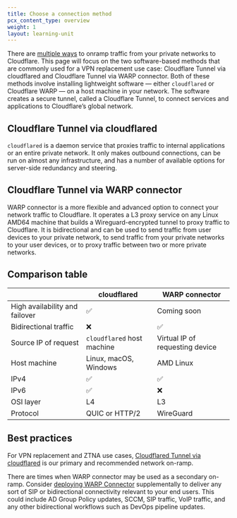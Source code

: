 ```yaml
---
title: Choose a connection method
pcx_content_type: overview
weight: 1
layout: learning-unit
---
```


There are [multiple ways](/reference-architecture/architectures/sase/#connecting-networks) to onramp traffic from your private networks to Cloudflare. This page will focus on the two software-based methods that are commonly used for a VPN replacement use case: Cloudflare Tunnel via cloudflared and Cloudflare Tunnel via WARP connector. Both of these methods involve installing lightweight software — either `cloudflared` or Cloudflare WARP — on a host machine in your network. The software creates a secure tunnel, called a Cloudflare Tunnel, to connect services and applications to Cloudflare’s global network.

## Cloudflare Tunnel via cloudflared

`cloudflared` is a daemon service that proxies traffic to internal applications or an entire private network. It only makes outbound connections, can be run on almost any infrastructure, and has a number of available options for server-side redundancy and steering.

## Cloudflare Tunnel via WARP connector

WARP connector is a more flexible and advanced option to connect your network traffic to Cloudflare. It operates a L3 proxy service on any Linux AMD64 machine that builds a Wireguard-encrypted tunnel to proxy traffic to Cloudflare. It is bidirectional and can be used to send traffic from user devices to your private network, to send traffic from your private networks to your user devices, or to proxy traffic between two or more private networks.

## Comparison table

|     | cloudflared | WARP connector |
| --- | ------------- | -------------- |
| High availability and failover | ✅  | Coming soon |
| Bidirectional traffic |  ❌    |       ✅    |
| Source IP of request| `cloudflared` host machine | Virtual IP of requesting device |
| Host machine | Linux, macOS, Windows | AMD Linux |
| IPv4 | ✅ | ✅ |
| IPv6 |  ✅  | ❌  |
| OSI layer | L4 | L3 |
| Protocol | QUIC or HTTP/2 | WireGuard |

## Best practices

For VPN replacement and ZTNA use cases, [Cloudflared Tunnel via cloudflared](/learning-paths/replace-vpn/connect-private-network/cloudflared/) is our primary and recommended network on-ramp.

There are times when WARP connector may be used as a secondary on-ramp. Consider [deploying WARP Connector](/learning-paths/replace-vpn/connect-private-network/warp-connector/) supplementally to deliver any sort of SIP or bidirectional connectivity relevant to your end users. This could include AD Group Policy updates, SCCM, SIP traffic, VoIP traffic, and any other bidirectional workflows such as DevOps pipeline updates.
